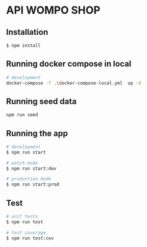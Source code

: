 # API WOMPO SHOP


## Installation

```bash
$ npm install
```

## Running docker compose in local
```bash
# development
docker-compose -f .\docker-compose-local.yml  up -d
```

## Running seed data
```bash
npm run seed
```

## Running the app

```bash
# development
$ npm run start

# watch mode
$ npm run start:dev

# production mode
$ npm run start:prod
```

## Test

```bash
# unit tests
$ npm run test

# test coverage
$ npm run test:cov
```

